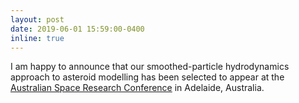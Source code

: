 ```yaml
---
layout: post
date: 2019-06-01 15:59:00-0400
inline: true
---
```


I am happy to announce that our smoothed-particle hydrodynamics approach to asteroid modelling has been selected to appear at the [Australian Space Research Conference](https://www.science.org.au/news-and-events/events/19th-australian-space-research-conference) in Adelaide, Australia.
